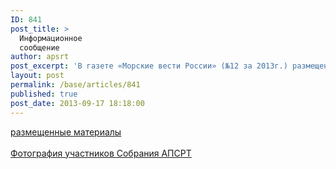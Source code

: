 ```yaml
---
ID: 841
post_title: >
  Информационное
  сообщение
author: apsrt
post_excerpt: 'В газете «Морские вести России» (№12 за 2013г.) размещены материалы о прошедшем 27 июля 2013г. в г. Казани годовом общем   собрании АПСРТ'
layout: post
permalink: /base/articles/841
published: true
post_date: 2013-09-17 18:18:00
---
```

<a href="http://www.apsrt.ru/docs/tr08.doc"><span style="text-decoration:underline;"> размещенные материалы </span></a><br />
<br />
 <a href="http://www.apsrt.ru/docs/tr09.rar"><span style="text-decoration:underline;">Фотография участников  Собрания АПСРТ  </span></a>